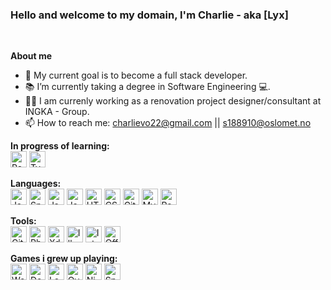 
### Hello and welcome to my domain, I'm Charlie  - aka [Lyx]
</br>

**About me** 
- 🌱 My current goal is to become a full stack developer.
- 📚 I’m currently taking a degree in Software Engineering 💻.
- 👨‍💼 I am currenly working as a renovation project designer/consultant at INGKA - Group. 
- 📫 How to reach me: charlievo22@gmail.com || s188910@oslomet.no

**In progress of learning:**
</br>
<img alt="React" width="26px" src="https://img.icons8.com/color/48/000000/react-native.png"/>
<img alt="Typescript" width="26px" src="https://img.icons8.com/material-sharp/24/4a90e2/typescript.png"/>


 
**Languages:**
</br>
<img alt="Java" width="26px" src="https://img.icons8.com/color/48/000000/java-coffee-cup-logo.png" />
<img alt="Spring boot" width="26px" src="https://img.icons8.com/color/48/000000/spring-logo.png" />
<img alt="JavaScript" width="26px" src="https://img.icons8.com/color/48/000000/javascript.png" />
<img alt="JavaScript" width="26px" src="https://img.icons8.com/color/48/000000/nodejs.png" />
<img alt="HTML5" width="26px" src="https://img.icons8.com/color/48/000000/html-5.png" />
<img alt="CSS3" width="26px" src="https://img.icons8.com/color/48/000000/css3.png" />
<img alt="Git" width="26px" src="https://img.icons8.com/color/48/000000/git.png" />
<img alt="MySQL" width="26px" src="https://img.icons8.com/color/48/000000/mysql.png"/>
<img alt="Rest API" width="26px" src="https://img.icons8.com/color/48/000000/rest-api.png" />

**Tools:**
</br>
<img alt="Git" width="26px" src="https://img.icons8.com/color/48/000000/git.png" />
<img alt="Photoshop" width="26px" src="https://img.icons8.com/color/48/000000/adobe-photoshop.png"/>
<img alt="Xd" width="26px" src="https://img.icons8.com/color/50/000000/adobe-xd.png"/>
<img alt="Illustrator" width="26px" src="https://img.icons8.com/color/50/000000/adobe-illustrator.png"/>
<img alt="IntelliJ" width="26px" src="https://img.icons8.com/color/48/000000/intellij-idea.png" />
<img alt="Office 365" width="26px" src="https://img.icons8.com/color/48/4a90e2/office-365.png"/>


**Games i grew up playing:**
</br>
<img alt="World of Warcraft" width="26px" src="https://img.icons8.com/color/48/4a90e2/world-of-warcraft.png"/>
<img alt="Dota 2" width="26px" src="https://img.icons8.com/color/48/4a90e2/dota.png"/>
<img alt="League of Legende" width="26px" src="https://img.icons8.com/plasticine/100/4a90e2/league-of-legends.png"/>
<img alt="Overwatch" width="26px" src="https://img.icons8.com/color/50/000000/overwatch--v1.png"/>
<img alt="Nintendo Switch" width="26px" src="https://img.icons8.com/color/48/4a90e2/nintendo-switch.png"/>
<img alt="Spyro" width="26px" src="https://img.icons8.com/color/50/000000/spyro.png"/>
